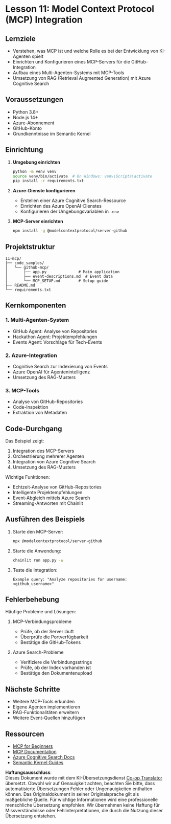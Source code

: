 <!--
CO_OP_TRANSLATOR_METADATA:
{
  "original_hash": "9320dd53c82869fd44935d1581eaf7bb",
  "translation_date": "2025-05-21T08:13:02+00:00",
  "source_file": "11-mcp/README.md",
  "language_code": "de"
}
-->
# Lesson 11: Model Context Protocol (MCP) Integration

## Lernziele
- Verstehen, was MCP ist und welche Rolle es bei der Entwicklung von KI-Agenten spielt
- Einrichten und Konfigurieren eines MCP-Servers für die GitHub-Integration
- Aufbau eines Multi-Agenten-Systems mit MCP-Tools
- Umsetzung von RAG (Retrieval Augmented Generation) mit Azure Cognitive Search

## Voraussetzungen
- Python 3.8+
- Node.js 14+
- Azure-Abonnement
- GitHub-Konto
- Grundkenntnisse im Semantic Kernel

## Einrichtung

1. **Umgebung einrichten**
   ```bash
   python -m venv venv
   source venv/bin/activate  # On Windows: venv\Scripts\activate
   pip install -r requirements.txt
   ```

2. **Azure-Dienste konfigurieren**
   - Erstellen einer Azure Cognitive Search-Ressource
   - Einrichten des Azure OpenAI-Dienstes
   - Konfigurieren der Umgebungsvariablen in `.env`

3. **MCP-Server einrichten**
   ```bash
   npm install -g @modelcontextprotocol/server-github
   ```

## Projektstruktur

```
11-mcp/
├── code_samples/
│   └── github-mcp/
│       ├── app.py              # Main application
│       ├── event-descriptions.md  # Event data
│       └── MCP_SETUP.md        # Setup guide
├── README.md
└── requirements.txt
```

## Kernkomponenten

### 1. Multi-Agenten-System
- GitHub Agent: Analyse von Repositories
- Hackathon Agent: Projektempfehlungen
- Events Agent: Vorschläge für Tech-Events

### 2. Azure-Integration
- Cognitive Search zur Indexierung von Events
- Azure OpenAI für Agentenintelligenz
- Umsetzung des RAG-Musters

### 3. MCP-Tools
- Analyse von GitHub-Repositories
- Code-Inspektion
- Extraktion von Metadaten

## Code-Durchgang

Das Beispiel zeigt:
1. Integration des MCP-Servers
2. Orchestrierung mehrerer Agenten
3. Integration von Azure Cognitive Search
4. Umsetzung des RAG-Musters

Wichtige Funktionen:
- Echtzeit-Analyse von GitHub-Repositories
- Intelligente Projektempfehlungen
- Event-Abgleich mittels Azure Search
- Streaming-Antworten mit Chainlit

## Ausführen des Beispiels

1. Starte den MCP-Server:
   ```bash
   npx @modelcontextprotocol/server-github
   ```

2. Starte die Anwendung:
   ```bash
   chainlit run app.py -w
   ```

3. Teste die Integration:
   ```
   Example query: "Analyze repositories for username: <github_username>"
   ```

## Fehlerbehebung

Häufige Probleme und Lösungen:
1. MCP-Verbindungsprobleme
   - Prüfe, ob der Server läuft
   - Überprüfe die Portverfügbarkeit
   - Bestätige die GitHub-Tokens

2. Azure Search-Probleme
   - Verifiziere die Verbindungsstrings
   - Prüfe, ob der Index vorhanden ist
   - Bestätige den Dokumentenupload

## Nächste Schritte
- Weitere MCP-Tools erkunden
- Eigene Agenten implementieren
- RAG-Funktionalitäten erweitern
- Weitere Event-Quellen hinzufügen

## Ressourcen
- [MCP for Beginners](https://aka.ms/mcp-for-beginners)  
- [MCP Documentation](https://github.com/microsoft/semantic-kernel/tree/main/python/semantic-kernel/semantic_kernel/connectors/mcp)
- [Azure Cognitive Search Docs](https://learn.microsoft.com/azure/search/)
- [Semantic Kernel Guides](https://learn.microsoft.com/semantic-kernel/)

**Haftungsausschluss**:  
Dieses Dokument wurde mit dem KI-Übersetzungsdienst [Co-op Translator](https://github.com/Azure/co-op-translator) übersetzt. Obwohl wir auf Genauigkeit achten, beachten Sie bitte, dass automatisierte Übersetzungen Fehler oder Ungenauigkeiten enthalten können. Das Originaldokument in seiner Originalsprache gilt als maßgebliche Quelle. Für wichtige Informationen wird eine professionelle menschliche Übersetzung empfohlen. Wir übernehmen keine Haftung für Missverständnisse oder Fehlinterpretationen, die durch die Nutzung dieser Übersetzung entstehen.